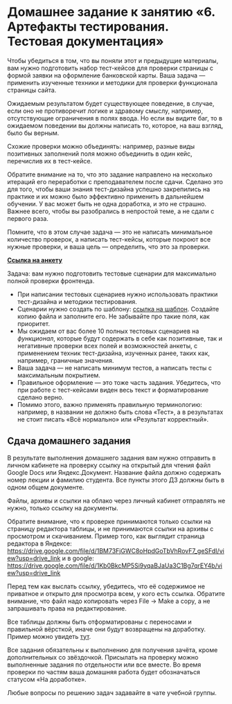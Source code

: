 # Домашнее задание к занятию «6. Артефакты тестирования. Тестовая документация»

Чтобы убедиться в том, что вы поняли этот и предыдущие материалы, вам нужно подготовить набор тест-кейсов для проверки страницы с формой заявки на оформление банковской карты. Ваша задача — применить изученные техники и методики для проверки функционала страницы сайта. 

Ожидаемым результатом будет существующее поведение, в случае, если оно не противоречит логике и здравому смыслу, например, отсутствующие ограничения в полях ввода. Но если вы видите баг, то в ожидаемом поведении вы должны написать то, которое, на ваш взгляд, было бы верным.

Схожие проверки можно объединять: например, разные виды позитивных заполнений поля можно объединить в один кейс, перечислив их в тест-кейсе.

Обратите внимание на то, что это задание направлено на несколько итераций его переработки с преподавателем после сдачи. Сделано это для того, чтобы ваши знания тест-дизайна успешно закрепились на практике и их можно было эффективно применить в дальнейшем обучении. У вас может быть не одна доработка, и это не страшно. Важнее всего, чтобы вы разобрались в непростой теме, а не сдали с первого раза.

Помните, что в этом случае задача — это не написать минимальное количество проверок, а написать тест-кейсы, которые покроют все нужные проверки, и ваша цель — определить, что это за проверки.


**[Ссылка на анкету](https://sinsl.github.io/testing-form/)**

Задача: вам нужно подготовить тестовые сценарии для максимально полной проверки фронтенда. 
* При написании тестовых сценариев нужно использовать практики тест-дизайна и методики тестирования.
* Сценарии нужно создать по шаблону: <a href="https://u.netology.ru/backend/uploads/lms/content_assets/file/4201/%D0%A8%D0%B0%D0%B1%D0%BB%D0%BE%D0%BD_%D0%B4%D0%BB%D1%8F_%D0%BD%D0%B0%D0%BF%D0%B8%D1%81%D0%B0%D0%BD%D0%B8%D1%8F_%D1%82%D0%B5%D1%81%D1%82%D0%BE%D0%B2%D1%8B%D1%85_%D1%81%D1%86%D0%B5%D0%BD%D0%B0%D1%80%D0%B8%D0%B5%D0%B2.xlsx">ссылка на шаблон</a>. Создайте копию файла и заполните его. Не забывайте про такие поля, как приоритет.
* Мы ожидаем от вас более 10 полных тестовых сценариев на *функционал*, которые будут содержать в себе как позитивные, так и негативные проверки всех полей и возможностей анкеты, с применением техник тест-дизайна, изученных ранее, таких как, например, граничные значения. 
* Ваша задача — не написать минимум тестов, а написать тесты с максимальным покрытием.
* Правильное оформление — это тоже часть задания. Убедитесь, что при работе с тест-кейсами виден весь текст и форматирование сделано верно.
* Помимо этого, важно применять правильную терминологию: например, в названии не должно быть слова «Тест», а в результатах не стоит писать «Всё нормально» или «Результат корректный».

## Сдача домашнего задания

В результате выполнения домашнего задания вам нужно отправить в личном кабинете на проверку ссылку на открытый для чтения файл Google Docs или Яндекс.Документ. Название файла должно содержать номер лекции и фамилию студента. Все пункты этого ДЗ должны быть в одном общем документе.

Файлы, архивы и ссылки на облако через личный кабинет отправлять не нужно, только ссылку на документы.

Обратите внимание, что к проверке принимаются только ссылки на страницу редактора таблицы, и не принимаются ссылки на архивы с просмотром и скачиванием. Пример того, как выглядит страница редактора в Яндексе: https://drive.google.com/file/d/1BM73FjGWC8oHpdGoTbVhRovF7_geSFdI/view?usp=drive_link и в google: https://drive.google.com/file/d/1Kb0BkcMP5Si9yqaBJaUa3C1Bg7qrEY4b/view?usp=drive_link


Перед тем как выслать ссылку, убедитесь, что её содержимое не приватное и открыто для просмотра всем, у кого есть ссылка. Обратите внимание, что файл надо копировать через File -> Make a copy, а не запрашивать права на редактирование.

Все таблицы должны быть отформатированы с переносами и правильной вёрсткой, иначе они будут возвращены на доработку. Пример можно увидеть [тут](https://docs.google.com/document/d/1yDj9YWZ6wF7v8edq_aJkSFR9g7QgUil5yuuZgbHDzvE/edit?usp=sharing).

Все задания обязательны к выполнению для получения зачёта, кроме дополнительных со звёздочкой. Присылать на проверку можно выполненные задания по отдельности или все вместе. Во время проверки по частям ваша домашняя работа будет обозначаться статусом «На доработке».

Любые вопросы по решению задач задавайте в чате учебной группы.
